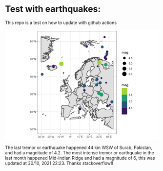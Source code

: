 <!-- README.md is generated from README.Rmd. Please edit that file -->

Test with earthquakes:
======================

This repo is a test on how to update with github actions

![](man/figures/README-unnamed-chunk-2-1.png)

The last tremor or earthquake happened 44 km WSW of Surab, Pakistan, and
had a magnitude of 4.2. The most intense tremor or earthquake in the
last month happened Mid-Indian Ridge and had a magnitude of 6, this was
updated at 30/10, 2021 22:23. Thanks stackoverflow!!
